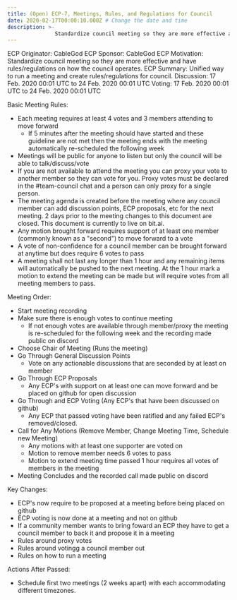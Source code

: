 ```yaml
---
title: (Open) ECP-7, Meetings, Rules, and Regulations for Council
date: 2020-02-17T00:00:10.000Z # Change the date and time
description: >-
               Standardize council meeting so they are more effective and have rules/regulations on how the council operates.
---
```


ECP Originator: CableGod
ECP Sponsor: CableGod
ECP Motivation: Standardize council meeting so they are more effective and have rules/regulations on how the council operates.
ECP Summary: Unified way to run a meeting and create rules/regulations for council.
Discussion: 17 Feb. 2020 00:01 UTC to 24 Feb. 2020 00:01 UTC
Voting: 17 Feb. 2020 00:01 UTC to 24 Feb. 2020 00:01 UTC

Basic Meeting Rules:
  - Each meeting requires at least 4 votes and 3 members attending to move forward
      - If 5 minutes after the meeting should have started and these guideline are not met then the  meeting ends with the meeting automatically re-scheduled the following week
  - Meetings will be public for anyone to listen but only the council will be able to talk/discuss/vote
  - If you are not available to attend the meeting you can proxy your vote to another member so they can vote for you. Proxy votes must be declared in the #team-council chat and a person can only proxy for a single person.
  - The meeting agenda is created before the meeting where any council member can add discussion points, ECP proposals, etc for the next meeting. 2 days prior to the meeting changes to this document are closed. This document is currently to live on bit.ai.
  - Any motion brought forward requires support of at least one member (commonly known as a "second") to move forward to a vote
  - A vote of non-confidence for a council member can be brought forward at anytime but does require 6 votes to pass
  - A meeting shall not last any longer than 1 hour and any remaining items will automatically be pushed to the next meeting. At the 1 hour mark a motion to extend the meeting can be made but will require votes from all meeting members to pass.
  
Meeting Order:
  - Start meeting recording
  - Make sure there is enough votes to continue meeting
    - If not enough votes are available through member/proxy the meeting is re-scheduled for the following week and the recording made public on discord
  - Choose Chair of Meeting (Runs the meeting)
  - Go Through General Discussion Points
    - Vote on any actionable discussions that are seconded by at least on member
  - Go Through ECP Proposals
    - Any ECP's with support on at least one can move forward and be placed on github for open discussion
  - Go Through and ECP Voting (Any ECP's that have been discussed on github)
    - Any ECP that passed voting have been ratified and any failed ECP's removed/closed.
  - Call for Any Motions (Remove Member, Change Meeting Time, Schedule new Meeting)
    - Any motions with at least one supporter are voted on
    - Motion to remove member needs 6 votes to pass
    - Motion to extend meeting time passed 1 hour requires all votes of members in the meeting
- Meeting Concludes and the recorded call made public on discord

Key Changes:
  - ECP's now require to be proposed at a meeting before being placed on github
  - ECP voting is now done at a meeting and not on github
  - If a community member wants to bring foward an ECP they have to get a council member to back it and propose it in a meeting
  - Rules around proxy votes
  - Rules around votingg a council member out
  - Rules on how to run a meeting
  
Actions After Passed:
  - Schedule first two meetings (2 weeks apart) with each accommodating different timezones.
